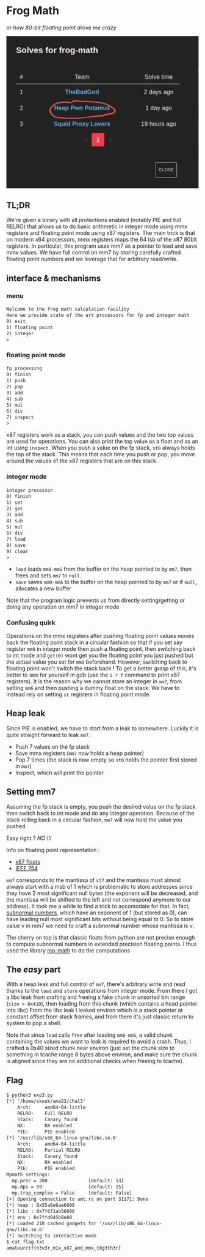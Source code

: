 # Frog Math
*or how  80-bit floating point drove me crazy*

![](https://github.com/5kuuk/CTF-writeups/blob/main/amateurs-2023/frogmath/solves.jpg)

## TL;DR
We're given a binary with all protections enabled (notably PIE and full RELRO) that allows us to do basic arithmetic in integer mode using mmx registers and floating point mode using x87 registers. The main trick is that on modern x64 processors, mmx registers maps the 64 lsb of the x87 80bit registers. In particular, this program uses mm7 as a pointer to load and save mmx values. We have full control on mm7 by storing carefully crafted floating point numbers and we leverage that for arbitrary read/write.

## interface & mechanisms
### menu
```
Welcome to the frog math calculation facility
Here we provide state of the art processors for fp and integer math
0) exit
1) floating point
2) integer
>
```
### floating point mode
```
fp processing
0) finish
1) push
2) pop
3) add
4) sub
5) mul
6) div
7) inspect
> 
```
x87 registers work as a stack, you can push values and the two top values are used for operations. You can also print the top value as a float and as an int using `inspect`.
When you push a value on the fp stack, `st0` always holds the top of the stack. This means that each time you push or pop, you move around the values of the x87 registers that are on this stack.

### integer mode
```
integer processor
0) finish
1) set
2) get
3) add
4) sub
5) mul
6) div
7) load
8) save
9) clear
> 
```
- `load` loads `mm0-mm6` from the buffer on the heap pointed to by `mm7`, then frees and sets `mm7` to `null`.
- `save` saves `mm0-mm6` to the buffer on the heap pointed to by `mm7` or if `null`, allocates a new buffer

Note that the program logic prevents us from directly setting/getting or doing any operation on mm7 in integer mode

### Confusing quirk
Operations on the mmx registers after pushing floating point values moves back the floating point stack in a circular fashion so that if you set say register `mm0` in integer mode then push a floating point, then switching back to int mode and `get(0)` wont get you the floating point you just pushed but the actual value you set for `mm0` beforehand. However, switching back to floating point won't switch the stack back ! To get a better grasp of this, it's better to see for yourself in gdb (use the `i r f` command to print x87 registers). It is the reason why we cannot store an integer in `mm7`, from setting `mm6` and then pushing a dummy float on the stack. We have to instead rely on setting `st` registers in floating point mode.

## Heap leak
Since PIE is enabled, we have to start from a leak to somewhere. Luckily it is quite straight forward to leak `mm7`.
- Push 7 values on the fp stack
- Save mmx registers (`mm7` now holds a heap pointer)
- Pop 7 times (the stack is now empty so `st0` holds the pointer first stored in `mm7`)
- Inspect, which will print the pointer

## Setting mm7
Assuming the fp stack is empty, you push the desired value on the fp stack then switch back to int mode and do any integer operation. Because of the stack rolling back in a circular fashion, `mm7` will now hold the value you pushed. 

Easy right ? *NO !!!*

Info on floating point representation : 
- [x87 floats](https://en.wikipedia.org/wiki/Extended_precision)
- [IEEE 754](https://en.wikipedia.org/wiki/IEEE_754)

`mm7` corresponds to the mantissa of `st7` and the mantissa must almost always start with a msb of 1 which is problematic to store addresses since they have 2 most significant null bytes (the exponent will be decreased, and the mantissa will be shifted to the left and not correspond anymore to our address). It took me a while to find a trick to accomodate for that. In fact, [subnormal numbers](https://en.wikipedia.org/wiki/Subnormal_number), which have an exponent of 1 (but stored as 0), can have leading null most significant bits without being equal to 0. So to store value v in mm7 we need to craft a subnormal number whose mantissa is v.

The cherry on top is that classic floats from python are not precise enough to compute subnormal numbers in extended precision floating points. I thus used the library [mp-math](https://mpmath.org/) to do the computations

## The *easy* part
With a heap leak and full control of `mm7`,  there's arbitrary write and read thanks to the `load` and `store` operations from integer mode.
From there I got a libc leak from crafting and freeing a fake chunk in unsorted bin range (`size > 0x410`), then loading from this chunk (which contains a head pointer into libc)
From the libc leak I leaked environ which is a stack pointer at constant offset from stack frames, and from there it's just classic return to system to pop a shell.

Note that since `load` calls `free` after loading `mm0-mm6`, a valid chunk containing the values we want to leak is required to avoid a crash. Thus, I crafted a 0x40 sized chunk near environ (just set the chunk size to something in tcache range 8 bytes above environ, and make sure the chunk is aligned since they are no additional checks when freeing to tcache).

## Flag
```
$ python3 exp3.py      
[*] '/home/skuuk/ama23/chal3'
    Arch:     amd64-64-little
    RELRO:    Full RELRO
    Stack:    Canary found
    NX:       NX enabled
    PIE:      PIE enabled
[*] '/usr/lib/x86_64-linux-gnu/libc.so.6'
    Arch:     amd64-64-little
    RELRO:    Partial RELRO
    Stack:    Canary found
    NX:       NX enabled
    PIE:      PIE enabled
Mpmath settings:
  mp.prec = 200               [default: 53]
  mp.dps = 59                 [default: 15]
  mp.trap_complex = False     [default: False]
[+] Opening connection to amt.rs on port 31171: Done
[*] heap : 0x55a6e6ae6000
[*] libc : 0x7f6f1ab56000
[*] env : 0x7ffd045b8e88
[*] Loaded 218 cached gadgets for '/usr/lib/x86_64-linux-gnu/libc.so.6'
[*] Switching to interactive mode
$ cat flag.txt
amateurctf{n3v3r_m1x_x87_and_mmx_t0g3th3r}
```

